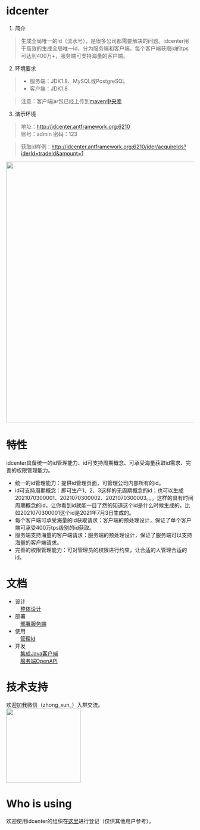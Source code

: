 # idcenter
1. 简介
> 生成全局唯一的id（流水号），是很多公司都需要解决的问题。idcenter用于高效的生成全局唯一id，分为服务端和客户端。每个客户端获取id的tps可达到400万+，服务端可支持海量的客户端。

2. 环境要求
> * 服务端：JDK1.8、MySQL或PostgreSQL
> * 客户端：JDK1.8

> 注意：客户端jar包已经上传到[maven中央库](http://search.maven.org/#search%7Cga%7C1%7Corg.antframework.idcenter)

3. 演示环境
> 地址：http://idcenter.antframework.org:6210 <br/>
> 账号：admin 密码：123

> 获取id样例：http://idcenter.antframework.org:6210/ider/acquireIds?iderId=tradeId&amount=1

<img src="https://note.youdao.com/yws/api/personal/file/WEB05da7336237569414648a5e625d2302b?method=download&shareKey=5fabc26cd1af6f5013f50dbe918c78b8" width=700 />

# 特性
idcenter具备统一的id管理能力、id可支持周期概念、可承受海量获取id需求、完善的权限管理能力。
* 统一的id管理能力：提供id管理页面，可管理公司内部所有的id。
* id可支持周期概念：即可生产1、2、3这样的无周期概念的id；也可以生成2021070300001、2021070300002、2021070300003。。。这样的具有时间周期概念的id，让你看到id就能一目了然的知道这个id是什么时候生成的，比如2021070300001这个id是2021年7月3日生成的。
* 每个客户端可承受海量的id获取请求：客户端的预处理设计，保证了单个客户端可承受400万tps级别的id获取。
* 服务端支持海量的客户端请求：服务端的预处理设计，保证了服务端可以支持海量的客户端请求。
* 完善的权限管理能力：可对管理员的权限进行约束，让合适的人管理合适的id。

# 文档
* 设计<br/>
&ensp;&ensp;[整体设计](https://github.com/zhongxunking/idcenter/wiki/%E6%95%B4%E4%BD%93%E8%AE%BE%E8%AE%A1)
* 部署<br/>
&ensp;&ensp;[部署服务端](https://github.com/zhongxunking/idcenter/wiki/%E9%83%A8%E7%BD%B2%E6%9C%8D%E5%8A%A1%E7%AB%AF)
* 使用<br/>
&ensp;&ensp;[管理Id](https://github.com/zhongxunking/idcenter/wiki/%E7%AE%A1%E7%90%86Id)
* 开发<br/>
&ensp;&ensp;[集成Java客户端](https://github.com/zhongxunking/idcenter/wiki/%E9%9B%86%E6%88%90Java%E5%AE%A2%E6%88%B7%E7%AB%AF)<br/>
&ensp;&ensp;[服务端OpenAPI](https://github.com/zhongxunking/idcenter/wiki/%E6%9C%8D%E5%8A%A1%E7%AB%AFOpenAPI)

# 技术支持
欢迎加我微信（zhong_xun_）入群交流。<br/>
<img src="https://note.youdao.com/yws/api/personal/file/WEBbca9e0a9a6e1ea2d9ab9def1cc90f839?method=download&shareKey=00e90849ae0d3b5cb8ed7dd12bc6842e" width=200 />

# Who is using
欢迎使用idcenter的组织在[这里](https://github.com/zhongxunking/idcenter/issues/1)进行登记（仅供其他用户参考）。
